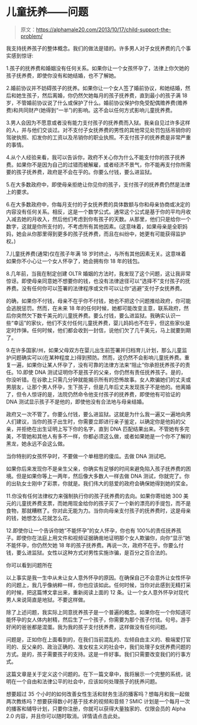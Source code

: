 # 儿童抚养——问题

> 原文：<https://alphamale20.com/2013/10/17/child-support-the-problem/>

我支持抚养孩子的整体概念。我们的做法是错的。许多男人对子女抚养费的几个事实感到惊讶:

1.孩子的抚养费和婚姻没有任何关系。如果你让一个女孩怀孕了，法律上你欠她的孩子抚养费，即使你没有和她结婚，也不了解她。

2.婚前协议并不妨碍孩子的抚养。如果你让一个女人签了婚前协议，和她结婚，然后和她生孩子，然后离婚，你仍然欠她每月的孩子抚养费，直到最小的孩子满 18 岁，不管婚前协议说了什么或保护了什么。婚前协议保护你免受配偶赡养费(赡养费)和共同财产(她得到“一半”)的影响。这不会以任何方式影响儿童抚养费。

3.男人会因为不愿意或者没有能力支付孩子的抚养费而入狱。我亲自见过许多这样的人，并与他们交谈过。对不支付子女抚养费的男性的其他常见处罚包括吊销你的驾驶执照、扣发你的工资以及吊销你的职业执照。不支付孩子的抚养费是非常严重的事情。

4.从个人经验来看，我可以告诉你，政府不关心你为什么不能支付你的孩子抚养费。如果你不是因为自己的过错而被解雇，或者经济不景气，你不能再支付你所需要的孩子抚养费，政府是不会在乎的。你要么付钱，要么进监狱。

5.在大多数政府中，即使母亲拒绝让你见你的孩子，支付孩子的抚养费仍然是法律上的要求。

6.在大多数政府中，你每月支付的子女抚养费的具体数额与你和母亲协商或决定的内容没有任何关系。相反，这是一个数学公式。通常这个公式是基于你的平均月收入减去她的月收入，然后他们考虑到你有孩子的天数。从那里，他们只是给你一个数字，这就是你所支付的，不考虑所有其他因素。(这意味着，如果母亲是全职妈妈，她会从你那里得到更多的孩子抚养费，而且在纠纷中，她更有可能获得监护权。)

7.儿童抚养费(通常)仅在孩子年满 18 岁时终止，与所有其他因素无关。这意味着如果你不小心让一个女人怀孕了，她会拥有你 18 年的钱包。

8.几年前，当我在制定创建 OLTR 婚姻的方法时，我发现了这个问题，这让我非常惊讶。即使母亲同意她不想要你的钱，也没有法律途径可以“选择不”支付孩子的抚养费。没有任何你可以签署的法律程序或文件可以让你“逃避”支付子女抚养费。

的确，如果你不付钱，母亲不在乎你不付钱，她也不把这个问题推给政府，你可能会逃脱惩罚。然而，在未来 18 年的任何时候，她都可能改变主意，联系政府，然后你突然欠下数千美元的儿童抚养费。要么付钱，要么进监狱。我确实认识一些“幸运”的家伙，他们不支付任何儿童抚养费，婴儿妈妈也不在乎，但这些家伙是定时炸弹。任何时候，他们都会收到一封信，说他们欠了几千美元，马上就要到期了。

9.在许多国家/州，如果父母双方在婴儿出生前签署并归档育儿计划，那么儿童监护问题确实可以(在某种程度上)得到预防。然而，这仍然不会影响儿童抚养费。重复一遍，如果你让某人怀孕了，没有可靠的法律方法来“阻止”你承担抚养孩子的责任。10.即使 DNA 测试证明你不是孩子的父亲，你仍然有责任抚养孩子。是的，你没听错。在谷歌上只需几分钟就能揭示所有的恐怖故事。女人欺骗她们的丈夫或男朋友，让那个男人怀孕，生下孩子，但是几年后丈夫发现孩子不是他的。他离婚了，但令人惊讶的是，法院仍然命令他支付孩子的抚养费，即使他有可验证的 DNA 测试显示孩子不是他的，即使他没有合法地与母亲结婚。

政府又一次不管了。你要么付钱，要么进监狱。这就是为什么我一遍又一遍地向男人们建议，当你的孩子出生时，你需要立即进行亲子鉴定，以确定你是他妈的父亲，并拒绝在出生证明上写下你的名字，直到 DNA 匹配结果出来。不管她有多完美，不管她和其他人有多不一样，你都必须这么做，或者如果她是一个你不了解的黑龙，她永远不会这么做。

当你特别的女孩怀孕时，不要做一个单相思的傻瓜。去做 DNA 测试吧。

如果你后来发现你不是亲生父亲，你确实有足够的时间来避免陷入孩子抚养费的困境。但是如果你等上一两年，然后像大多数人一样去做 DNA 测试，你就完了。你的出轨女士刚中了彩票，你就是。我们伟大的慈爱的政府会确保她得到她的奖金。

11.你没有任何法律权力来强制执行你的孩子抚养费的去向。如果你寄给她 300 美元的儿童抚养费支票，而她用现金给你的孩子买了一个新的漂亮的手提包，而不是食物，那就糟糕了。你对此无能为力。当你向母亲支付孩子的抚养费时，这是母亲的钱，她想怎么花就怎么花。

12.即使你让一个告诉你她“不能怀孕”的女人怀孕，你也有 100%的责任抚养孩子。即使你在法庭上用文件和视频证据确凿地证明那个女人欺骗你，向你“显示”她不能怀孕，你仍然欠她 18 年的孩子抚养费。再说一次，政府不在乎。你要么付钱，要么进监狱。女性以这种方式对男性实施诈骗，是百分之百合法的。

你可以看到问题所在

以上事实是我一生中从未让女人意外怀孕的原因。在确保自己不会意外让女性怀孕的问题上，我几乎像纳粹一样，你也应该如此。任何时候，当你对此感到无精打采的时候，把这篇博文拿出来，重新阅读上面的 12 条。让一个女人意外怀孕对现代男人来说简直是地狱。不要这样做。

除了上述问题，我实际上同意抚养孩子是一个普遍的概念。如果你在一个你知道可能怀孕的女人体内射精，然后生了一个孩子，你需要为那个孩子付钱。句号。游手好闲的爸爸都是混蛋。我为我的孩子支付抚养费，这样做没有任何问题。

问题是，正如你在上面看到的，在我们当前混乱的、左倾自由主义的、极端爱打官司的、反父亲的、政治正确的、准女权主义的社会中，我们处理子女抚养费问题的方式。是的，孩子需要孩子的支持。这是一件好事。我们只需要改变我们的行事方式。

这篇文章是关于定义这个问题的。在下一篇文章中，我将展示一个完整的系统，说明在一个自由和法律公平的社会中，应该如何处理孩子的抚养问题。

想要超过 35 个小时的如何改善女性生活和财务生活的播客吗？想每月和我一起做两次教练吗？想要获得数小时基于技术的视频和音频？SMIC 计划是一个每月一次的播客和辅导计划，只要你注册，你就可以获得大量独家的、仅限会员的 Alpha 2.0 内容，并且你可以随时取消。详情请点击此处。